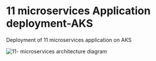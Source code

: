 # 11 microservices Application deployment-AKS
Deployment of 11 microservices application on AKS


![11- microservices architecture diagram](https://github.com/Muskantomar001/11_microservices_Application_deployment-AKS/assets/65162584/9d192dbb-30e3-447f-a679-1b9b9139405a)
